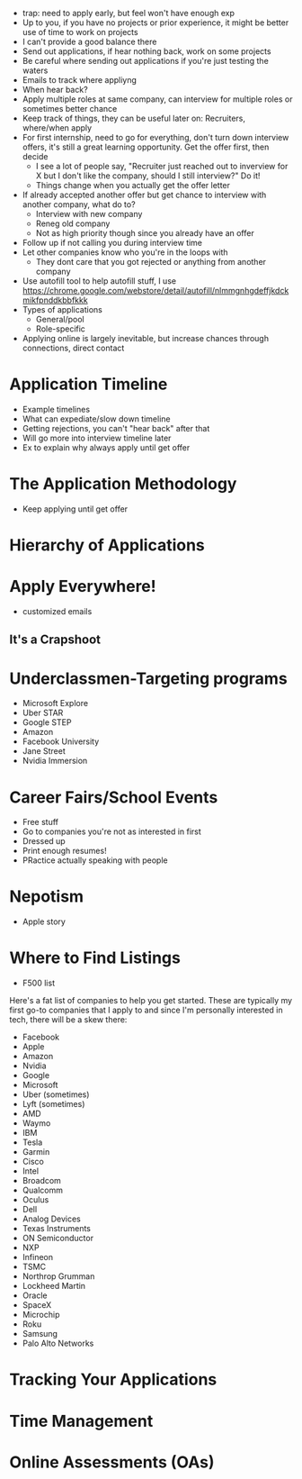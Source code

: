 
- trap: need to apply early, but feel won't have enough exp
- Up to you, if you have no projects or prior experience, it might be better use of time to work on projects
- I can't provide a good balance there
- Send out applications, if hear nothing back, work on some projects
- Be careful where sending out applications if you're just testing the waters
- Emails to track where appliyng
- When hear back?
- Apply multiple roles at same company, can interview for multiple roles or sometimes better chance
- Keep track of things, they can be useful later on: Recruiters, where/when apply
- For first internship, need to go for everything, don't turn down interview offers, it's still a great learning opportunity. Get the offer first, then decide
  - I see a lot of people say, "Recruiter just reached out to inverview for X but I don't like the company, should I still interview?" Do it!
  - Things change when you actually get the offer letter
- If already accepted another offer but get chance to interview with another company, what do to?
  - Interview with new company
  - Reneg old company
  - Not as high priority though since you already have an offer
- Follow up if not calling you during interview time
- Let other companies know who you're in the loops with
  - They dont care that you got rejected or anything from another company
- Use autofill tool to help autofill stuff, I use https://chrome.google.com/webstore/detail/autofill/nlmmgnhgdeffjkdckmikfpnddkbbfkkk
- Types of applications
  - General/pool
  - Role-specific
- Applying online is largely inevitable, but increase chances through connections, direct contact

# Application Timeline

- Example timelines
- What can expediate/slow down timeline
- Getting rejections, you can't "hear back" after that
- Will go more into interview timeline later
- Ex to explain why always apply until get offer

# The Application Methodology

- Keep applying until get offer
# Hierarchy of Applications

# Apply Everywhere!

- customized emails 

## It's a Crapshoot

# Underclassmen-Targeting programs

- Microsoft Explore
- Uber STAR
- Google STEP
- Amazon
- Facebook University
- Jane Street
- Nvidia Immersion

# Career Fairs/School Events

- Free stuff
- Go to companies you're not as interested in first
- Dressed up
- Print enough resumes!
- PRactice actually speaking with people

# Nepotism

- Apple story

# Where to Find Listings

- F500 list

Here's a fat list of companies to help you get started. These are typically my first go-to companies that I apply to and since I'm personally interested in tech, there will be a skew there:

- Facebook
- Apple
- Amazon
- Nvidia
- Google
- Microsoft
- Uber (sometimes)
- Lyft (sometimes)
- AMD
- Waymo
- IBM
- Tesla
- Garmin
- Cisco
- Intel
- Broadcom
- Qualcomm
- Oculus
- Dell
- Analog Devices
- Texas Instruments
- ON Semiconductor
- NXP
- Infineon
- TSMC
- Northrop Grumman
- Lockheed Martin
- Oracle
- SpaceX
- Microchip
- Roku
- Samsung
- Palo Alto Networks

# Tracking Your Applications

# Time Management

# Online Assessments (OAs)

